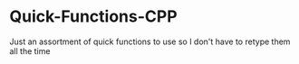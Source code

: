 # Quick-Functions-CPP
Just an assortment of quick functions to use so I don't have to retype them all the time
